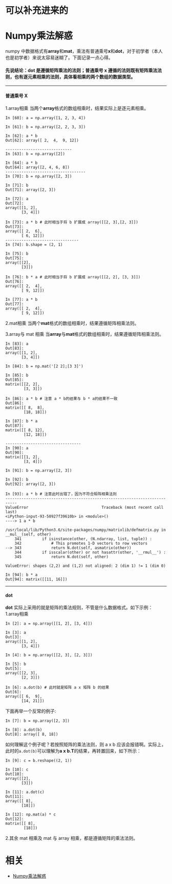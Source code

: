 
# 可以补充进来的


# Numpy乘法解惑


numpy 中数据格式有**array**和**mat**，乘法有普通乘号**x**和**dot**，对于初学者（本人也是初学者）来说太容易迷糊了。下面记录一点心得。

#### 先说结论：**dot** 是遵循矩阵乘法的法则；普通乘号 **x** 遵循的法则既有矩阵乘法法则，也有逐元素相乘的法则，具体看相乘的两个数组的数据类型。

------

#### 普通乘号 X

1.array相乘
 当两个**array**格式的数组相乘时，结果实际上是逐元素相乘。

```
In [60]: a = np.array([1, 2, 3, 4])

In [61]: b = np.array([2, 2, 3, 3])

In [62]: a * b
Out[62]: array([ 2,  4,  9, 12])

-----------------------------
In [63]: b = np.array([2])

In [64]: a * b
Out[64]: array([2, 4, 6, 8])
-----------------------------------
In [70]: b = np.array([2, 3])

In [71]: b
Out[71]: array([2, 3])

In [72]: a
Out[72]:
array([[1, 2],
       [3, 4]])

In [73]: a * b # 此时相当于将 b 扩展成 array([[2, 3],[2, 3]])
Out[73]:
array([[ 2,  6],
       [ 6, 12]])
--------------------------------
In [74]: b.shape = (2, 1)

In [75]: b
Out[75]:
array([[2],
       [3]])

In [76]: b * a # 此时相当于将 b 扩展成 array([[2, 2], [3, 3]])
Out[76]:
array([[ 2,  4],
       [ 9, 12]])

In [77]: a * b
Out[77]:
array([[ 2,  4],
       [ 9, 12]])
```

2.mat相乘
 当两个**mat**格式的数组相乘时，结果遵循矩阵相乘法则。

3.array与 mat 相乘
 当**array**与**mat**格式的数组相乘时，结果遵循矩阵相乘法则。

```
In [83]: a
Out[83]:
array([[1, 2],
       [3, 4]])

In [84]: b = np.mat('[2 2];[3 3]')

In [85]: b
Out[85]:
matrix([[2, 2],
        [3, 3]])

In [86]: a * b # 注意 a * b的结果与 b * a的结果不一致
Out[86]:
matrix([[ 8,  8],
        [18, 18]])

In [87]: b * a
Out[87]:
matrix([[ 8, 12],
        [12, 18]])

---------------------------------
In [90]: a
Out[90]:
matrix([[1, 2],
        [3, 4]])

In [91]: b = np.array([2, 3])

In [92]: b
Out[92]: array([2, 3])

In [93]: a * b # 注意此时出错了，因为不符合矩阵相乘法则
---------------------------------------------------------------------------
ValueError                                Traceback (most recent call last)
<iPython-input-93-50927f39610b> in <module>()
----> 1 a * b

/usr/local/lib/Python3.6/site-packages/numpy/matrixlib/defmatrix.py in __mul__(self, other)
    341         if isinstance(other, (N.ndarray, list, tuple)) :
    342             # This promotes 1-D vectors to row vectors
--> 343             return N.dot(self, asmatrix(other))
    344         if isscalar(other) or not hasattr(other, '__rmul__') :
    345             return N.dot(self, other)

ValueError: shapes (2,2) and (1,2) not aligned: 2 (dim 1) != 1 (dim 0)

In [94]: b * a
Out[94]: matrix([[11, 16]])
```

------

#### dot

**dot** 实际上采用的就是矩阵的乘法规则，不管是什么数据格式。如下示例：
 1.array相乘

```
In [2]: a = np.array([[1, 2], [3, 4]])

In [3]: a
Out[3]:
array([[1, 2],
       [3, 4]])

In [4]: b = np.array([[2, 3], [2, 3]])

In [5]: b
Out[5]:
array([[2, 3],
       [2, 3]])

In [6]: a.dot(b) # 此时就是矩阵 a x 矩阵 b 的结果
Out[6]:
array([[ 6,  9],
       [14, 21]])
```

下面再举一个反常的例子:

```
In [7]: b = np.array([2, 3])

In [8]: a.dot(b)
Out[8]: array([ 8, 18])
```

如何理解这个例子呢？若按照矩阵的乘法法则，则 a x b 应该会报错啊。实际上，此时的`a.dot(b)`可以理解为**a x b.T**的结果，再转置回来，如下所示：

```
In [9]: c = b.reshape((2, 1))

In [10]: c
Out[10]:
array([[2],
       [3]])

In [11]: a.dot(c)
Out[11]:
array([[ 8],
       [18]])

In [12]: np.mat(a) * c
Out[12]:
matrix([[ 8],
        [18]])
```

2.其余 mat 相乘及 mat 与 array 相乘，都是遵循矩阵的乘法法则。




# 相关

- [Numpy乘法解惑](https://www.jianshu.com/p/fd2999f41d84)
